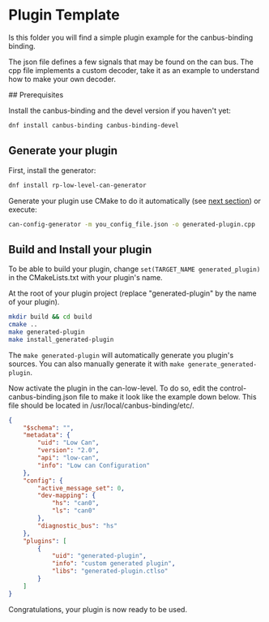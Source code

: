 # Plugin Template

Is this folder you will find a simple plugin example for the canbus-binding binding.

The json file defines a few signals that may be found on the can bus.
The cpp file implements a custom decoder, take it as an example
to understand how to make your own decoder.

## Prerequisites

Install the canbus-binding and the devel version if you haven't yet:
```bash
dnf install canbus-binding canbus-binding-devel
```

## Generate your plugin

First, install the generator:
```bash
dnf install rp-low-level-can-generator
```

Generate your plugin use CMake to do it automatically
(see [next section](#build-and-install-your-plugin)) or execute:
```bash
can-config-generator -m you_config_file.json -o generated-plugin.cpp
```

## Build and Install your plugin

To be able to build your plugin, change ```set(TARGET_NAME generated_plugin)``` in
the CMakeLists.txt with your plugin's name.

At the root of your plugin project (replace "generated-plugin" by the name of
your plugin).

```bash
mkdir build && cd build
cmake ..
make generated-plugin
make install_generated-plugin
```

The `make generated-plugin` will automatically generate you plugin's sources.
You can also manually generate it with `make generate_generated-plugin`.

Now activate the plugin in the can-low-level.
To do so, edit the control-canbus-binding.json file to
make it look like the example down below. This file should be located in
/usr/local/canbus-binding/etc/.
```json
{
	"$schema": "",
	"metadata": {
		"uid": "Low Can",
		"version": "2.0",
		"api": "low-can",
		"info": "Low can Configuration"
	},
	"config": {
		"active_message_set": 0,
		"dev-mapping": {
			"hs": "can0",
			"ls": "can0"
		},
		"diagnostic_bus": "hs"
	},
	"plugins": [
		{
			"uid": "generated-plugin",
			"info": "custom generated plugin",
			"libs": "generated-plugin.ctlso"
		}
	]
}
```

Congratulations, your plugin is now ready to be used.
